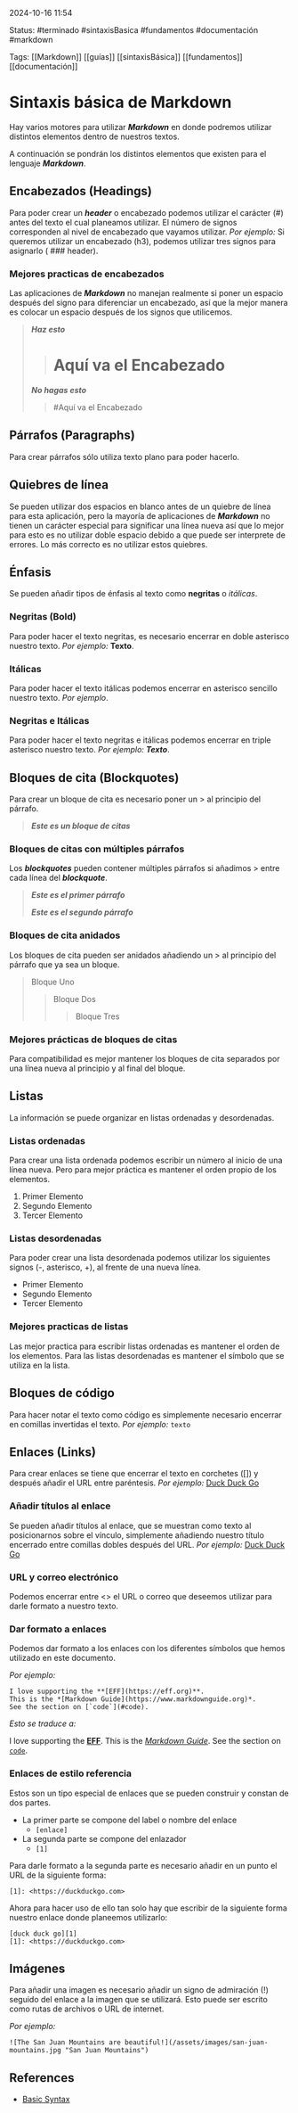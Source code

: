 
2024-10-16 11:54

Status: #terminado #sintaxisBasica #fundamentos #documentación #markdown

Tags: [[Markdown]] [[guías]] [[sintaxisBásica]] [[fundamentos]] [[documentación]]
# Sintaxis básica de Markdown

Hay varios motores para utilizar ***Markdown*** en donde podremos utilizar distintos elementos dentro de nuestros textos.

A continuación se pondrán los distintos elementos que existen para el lenguaje ***Markdown***.
## Encabezados (Headings)

Para poder crear un ***header*** o encabezado podemos utilizar el carácter (#) antes del texto el cual planeamos utilizar. El número de signos corresponden al nivel de encabezado que vayamos utilizar. *Por ejemplo:* Si queremos utilizar un encabezado (h3), podemos utilizar tres signos para asignarlo ( ### header).
### Mejores practicas de encabezados

Las aplicaciones de ***Markdown*** no manejan realmente si poner un espacio después del signo para diferenciar un encabezado, así que la mejor manera es colocar un espacio después de los signos que utilicemos.

>***Haz esto***
>># Aquí va el Encabezado
>***No hagas esto***
>>#Aquí va el Encabezado

## Párrafos (Paragraphs)

Para crear párrafos sólo utiliza texto plano para poder hacerlo.

## Quiebres de línea

Se pueden utilizar dos espacios en blanco antes de un quiebre de línea para esta aplicación, pero la mayoría de aplicaciones de ***Markdown*** no tienen un carácter especial para significar una línea nueva así que lo mejor para esto es no utilizar doble espacio debido a que puede ser interprete de errores. Lo más correcto es no utilizar estos quiebres.

## Énfasis

Se pueden añadir tipos de énfasis al texto como **negritas** o *itálicas*.
### Negritas (Bold)

Para poder hacer el texto negritas, es necesario encerrar en doble asterisco nuestro texto. *Por ejemplo:* **Texto**.
### Itálicas

Para poder hacer el texto itálicas podemos encerrar en asterisco sencillo nuestro texto. *Por ejemplo*.
### Negritas e Itálicas

Para poder hacer el texto negritas e itálicas podemos encerrar en triple asterisco nuestro texto. *Por ejemplo:* ***Texto***.
## Bloques de cita (Blockquotes)

Para crear un bloque de cita es necesario poner un > al principio del párrafo.

>***Este es un bloque de citas***

### Bloques de citas con múltiples párrafos

Los ***blockquotes*** pueden contener múltiples párrafos si añadimos  > entre cada línea del ***blockquote***.

>***Este es el primer párrafo***
>
>***Este es el segundo párrafo***

### Bloques de cita anidados

Los bloques de cita pueden ser anidados añadiendo un > al principio del párrafo que ya sea un bloque.

>Bloque Uno
>>Bloque Dos
>>> Bloque Tres

### Mejores prácticas de bloques de citas

Para compatibilidad es mejor mantener los bloques de cita separados por una línea nueva al principio y al final del bloque.

## Listas

La información se puede organizar en listas ordenadas y desordenadas.
### Listas ordenadas

Para crear una lista ordenada podemos escribir un número al inicio de una línea nueva. Pero para mejor práctica es mantener el orden propio de los elementos.

1. Primer Elemento
2. Segundo Elemento
3. Tercer Elemento
### Listas desordenadas

Para poder crear una lista desordenada podemos utilizar los siguientes signos (-, asterisco, +), al frente de una nueva línea.

- Primer Elemento
- Segundo Elemento
- Tercer Elemento

### Mejores practicas de listas

Las mejor practica para escribir listas ordenadas es mantener el orden de los elementos. Para las listas desordenadas es mantener el símbolo que se utiliza en la lista.

## Bloques de código

Para hacer notar el texto como código es simplemente necesario encerrar en comillas invertidas el texto. *Por ejemplo:* `texto`


## Enlaces (Links)

Para crear enlaces se tiene que encerrar el texto en corchetes ([]) y después añadir el URL entre paréntesis. *Por ejemplo:* [Duck Duck Go](https://duckduckgo.com)

### Añadir títulos al enlace

Se pueden añadir títulos al enlace, que se muestran como texto al posicionarnos sobre el vínculo, simplemente añadiendo nuestro título encerrado entre comillas dobles después del URL. *Por ejemplo:* [Duck Duck Go](https://duckduckgo.com "El Mejor navegador web en privacidad")

### URL y correo electrónico

Podemos encerrar entre <> el URL o correo que deseemos utilizar para darle formato a nuestro texto.

### Dar formato a enlaces

Podemos dar formato a los enlaces con los diferentes símbolos que hemos utilizado en este documento. 

*Por ejemplo:*

```
I love supporting the **[EFF](https://eff.org)**.
This is the *[Markdown Guide](https://www.markdownguide.org)*.
See the section on [`code`](#code).
```

*Esto se traduce a:*

I love supporting the **[EFF](https://eff.org)**.
This is the *[Markdown Guide](https://www.markdownguide.org)*.
See the section on [`code`](#code).

### Enlaces de estilo referencia

Estos son un tipo especial de enlaces que se pueden construir y constan de dos partes.

- La primer parte se compone del label o nombre del enlace 
	- ```[enlace]```
- La segunda parte se compone del enlazador
	- ```[1]```

Para darle formato a la segunda parte es necesario añadir en un punto el URL de la siguiente forma:

```
[1]: <https://duckduckgo.com>
```

Ahora para hacer uso de ello tan solo hay que escribir de la siguiente forma nuestro enlace donde planeemos utilizarlo:

```
[duck duck go][1]
[1]: <https://duckduckgo.com>
```

## Imágenes

Para añadir una imagen es necesario añadir un signo de admiración (!) seguido del enlace a la imagen que se utilizará. Esto puede ser escrito como rutas de archivos o URL de internet.

*Por ejemplo:*

```
![The San Juan Mountains are beautiful!](/assets/images/san-juan-mountains.jpg "San Juan Mountains")
```
## References

- [Basic Syntax](https://www.markdownguide.org/basic-syntax/#lists-1)